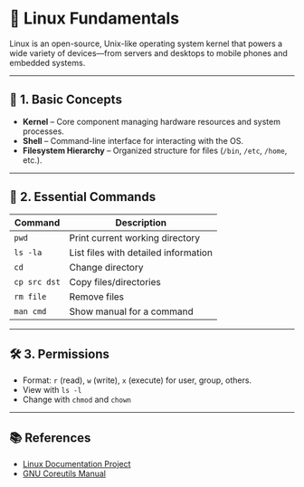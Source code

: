 # 🐧 Linux Fundamentals

Linux is an open-source, Unix-like operating system kernel that powers a wide variety of devices—from servers and desktops to mobile phones and embedded systems.

---

## 📌 1. Basic Concepts

- **Kernel** – Core component managing hardware resources and system processes.
- **Shell** – Command-line interface for interacting with the OS.
- **Filesystem Hierarchy** – Organized structure for files (`/bin`, `/etc`, `/home`, etc.).

---

## 🔑 2. Essential Commands

| Command     | Description                            |
|-------------|----------------------------------------|
| `pwd`       | Print current working directory        |
| `ls -la`    | List files with detailed information   |
| `cd`        | Change directory                       |
| `cp src dst`| Copy files/directories                 |
| `rm file`   | Remove files                           |
| `man cmd`   | Show manual for a command              |

---

## 🛠️ 3. Permissions

- Format: `r` (read), `w` (write), `x` (execute) for user, group, others.
- View with `ls -l`
- Change with `chmod` and `chown`

---

## 📚 References

- [Linux Documentation Project](https://tldp.org/)
- [GNU Coreutils Manual](https://www.gnu.org/software/coreutils/manual/coreutils.html)
